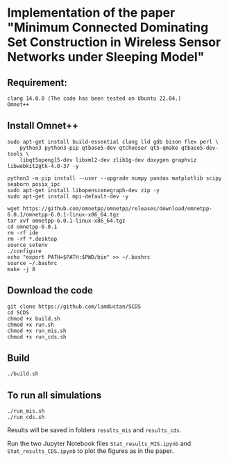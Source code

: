 # Implementation of the paper "Minimum Connected Dominating Set Construction in Wireless Sensor Networks under Sleeping Model"

## Requirement:
```
clang 14.0.0 (The code has been tested on Ubuntu 22.04.)
Omnet++
```

## Install Omnet++
```
sudo apt-get install build-essential clang lld gdb bison flex perl \
    python3 python3-pip qtbase5-dev qtchooser qt5-qmake qtbase5-dev-tools \
    libqt5opengl5-dev libxml2-dev zlib1g-dev doxygen graphviz libwebkit2gtk-4.0-37 -y

python3 -m pip install --user --upgrade numpy pandas matplotlib scipy seaborn posix_ipc
sudo apt-get install libopenscenegraph-dev zip -y
sudo apt-get install mpi-default-dev -y

wget https://github.com/omnetpp/omnetpp/releases/download/omnetpp-6.0.1/omnetpp-6.0.1-linux-x86_64.tgz
tar xvf omnetpp-6.0.1-linux-x86_64.tgz
cd omnetpp-6.0.1
rm -rf ide
rm -rf *.desktop
source setenv
./configure
echo "export PATH=$PATH:$PWD/bin" >> ~/.bashrc
source ~/.bashrc
make -j 8
```

## Download the code
```
git clone https://github.com/lamductan/SCDS
cd SCDS
chmod +x build.sh
chmod +x run.sh
chmod +x run_mis.sh
chmod +x run_cds.sh
```

## Build
```
./build.sh
```

## To run all simulations
```
./run_mis.sh
./run_cds.sh
```

Results will be saved in folders `results_mis` and `results_cds`.

Run the two Jupyter Notebook files `Stat_results_MIS.ipynb` and `Stat_results_CDS.ipynb` to plot the figures as in the paper.